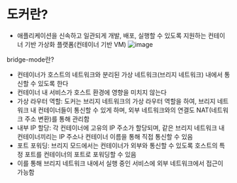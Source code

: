 # 도커란?
- 애플리케이션을 신속하고 일관되게 개발, 배포, 실행할 수 있도록 지원하는 컨테이너 기반 가상화 플랫폼(컨테이너 기반 VM)
![image](https://github.com/user-attachments/assets/91c4d3db-2781-4d8b-be20-f994cdb08918)

bridge-mode란?
- 컨테이너가 호스트의 네트워크와 분리된 가상 네트워크(브리지 네트워크) 내에서 통신할 수 있도록 한다
- 컨테이너 내 서비스가 호스트 환경에 영향을 미치지 않는다
- 가상 라우터 역할: 도커는 브리지 네트워크의 가상 라우터 역할을 하여, 브리지 네트워크 내 컨테이너들이 통신할 수 있게 하며, 외부 네트워크와의 연결도 NAT(네트워크 주소 변환)를 통해 관리함
- 내부 IP 할당: 각 컨테이너에 고유의 IP 주소가 할당되며, 같은 브리지 네트워크 내 컨테이너끼리는 IP 주소나 컨테이너 이름을 통해 직접 통신할 수 있음
- 포트 포워딩: 브리지 모드에서는 컨테이너가 외부와 통신할 수 있도록 호스트의 특정 포트를 컨테이너의 포트로 포워딩할 수 있음
- 이를 통해 브리지 네트워크 내에서 실행 중인 서비스에 외부 네트워크에서 접근이 가능함
